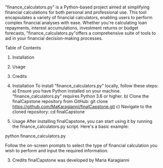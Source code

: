 "finance_calculators.py" is a Python-based project aimed at simplifying financial calculations for both personal and professional use.
This tool encapsulates a variety of financial calculators, enabling users to perform complex financial analyses with ease.
Whether you're calculating loan repayments, interest accumulations, investment returns or budget forecasts, "finance_calculators.py"offers
a comprehensive suite of tools to aid in your financial decision-making processes.

Table of Contents
1. Installation
2. Usage
3. Credits


1. Installation
To install "finance_calculators.py" locally, follow these steps:
a) Ensure you have Python installed on your machine. "finance_calculators.py" requires Python 3.6 or higher.
b) Clone the finalCapstone repository from GitHub:
git clone https://github.com/MaKaragianni/finalCapstone.git
c) Navigate to the cloned repository:
cd finalCapstone

2. Usage
After installing finalCapstone, you can start using it by running the finance_calculators.py script. Here's a basic example:

python finance_calculators.py

Follow the on-screen prompts to select the type of financial calculation you wish to perform and input the required information.

3. Credits
finalCapstone was developed by Maria Karagianni
